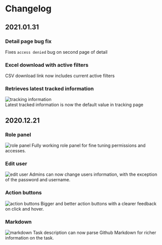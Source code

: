 # Changelog
## 2021.01.31
### Detail page bug fix
Fixes `access denied` bug on second page of detail

### Excel download with active filters
CSV download link now includes current active filters

### Retrieves latest tracked information
![tracking information](https://i.imgur.com/ZuBtRtq.png)  
Latest tracked information is now the default value in tracking page

## 2020.12.21
### Role panel
![role panel](https://i.imgur.com/QhCpTWm.png)
Fully working role panel for fine tuning permissions and accesses.

### Edit user
![edit user](https://i.imgur.com/Qzffgs3.png)
Admins can now change users information, with the exception of the password and username.

### Action buttons
![action buttons](https://i.imgur.com/lrB9m5k.png)
Bigger and better action buttons with a clearer feedback on click and hover.

### Markdown
![markdown](https://i.imgur.com/0KlAXEV.png)
Task description can now parse Github Markdown for richer information on the task.